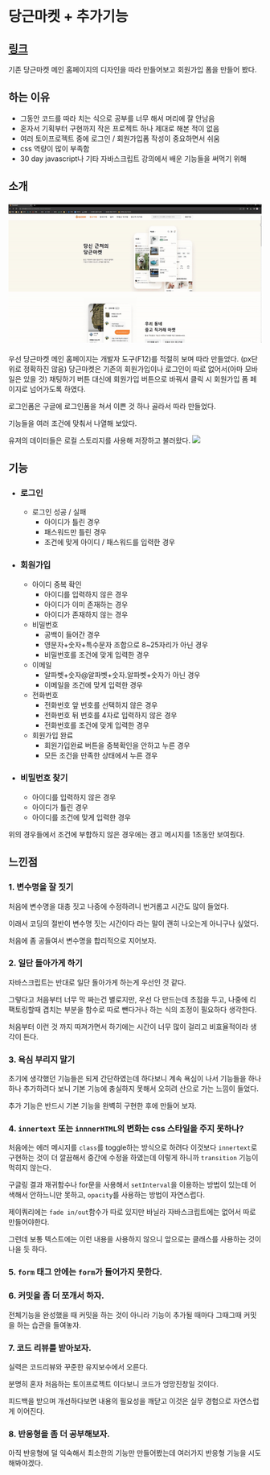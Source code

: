 # 당근마켓 + 추가기능

## [링크](https://silver-cat-ed3c9d.netlify.app)

기존 당근마켓 메인 홈페이지의 디자인을 따라 만들어보고 회원가입 폼을 만들어 봤다.

## 하는 이유

- 그동안 코드를 따라 치는 식으로 공부를 너무 해서 머리에 잘 안남음
- 혼자서 기획부터 구현까지 작은 프로젝트 하나 제대로 해본 적이 없음
- 여러 토이프로젝트 중에 로그인 / 회원가입폼 작성이 중요하면서 쉬움
- css 역량이 많이 부족함
- 30 day javascript나 기타 자바스크립트 강의에서 배운 기능들을 써먹기 위해

## 소개

<img src="./img/carrot2.gif">

우선 당근마켓 메인 홈페이지는 개발자 도구(F12)를 적절히 보며 따라 만들었다.
(px단위로 정확하진 않음)
당근마켓은 기존의 회원가입이나 로그인이 따로 없어서(아마 모바일은 있을 것) 채팅하기 버튼 대신에 회원가입 버튼으로 바꿔서 클릭 시 회원가입 폼 페이지로 넘어가도록 하였다.

로그인폼은 구글에 로그인폼을 쳐서 이쁜 것 하나 골라서 따라 만들었다.

기능들을 여러 조건에 맞춰서 나열해 보았다.

유저의 데이터들은 로컬 스토리지를 사용해 저장하고 불러왔다.
<img src="https://i.postimg.cc/PrWWcsD1/image.png">

## 기능

- ### 로그인

  - 로그인 성공 / 실패
    - 아이디가 틀린 경우
    - 패스워드만 틀린 경우
    - 조건에 맞게 아이디 / 패스워드를 입력한 경우

- ### 회원가입

  - 아이디 중복 확인
    - 아이디를 입력하지 않은 경우
    - 아이디가 이미 존재하는 경우
    - 아이디가 존재하지 않는 경우
  - 비밀번호
    - 공백이 들어간 경우
    - 영문자+숫자+특수문자 조합으로 8~25자리가 아닌 경우
    - 비밀번호를 조건에 맞게 입력한 경우
  - 이메일
    - 알파벳+숫자@알파벳+숫자.알파벳+숫자가 아닌 경우
    - 이메일을 조건에 맞게 입력한 경우
  - 전화번호
    - 전화번호 앞 번호를 선택하지 않은 경우
    - 전화번호 뒤 번호를 4자로 입력하지 않은 경우
    - 전화번호를 조건에 맞게 입력한 경우
  - 회원가입 완료
    - 회원가입완료 버튼을 중복확인을 안하고 누른 경우
    - 모든 조건을 만족한 상태에서 누른 경우

- ### 비밀번호 찾기

  - 아이디를 입력하지 않은 경우
  - 아이디가 틀린 경우
  - 아이디를 조건에 맞게 입력한 경우

위의 경우들에서 조건에 부합하지 않은 경우에는 경고 메시지를 1초동안 보여줬다.

## 느낀점

### 1. 변수명을 잘 짓기

처음에 변수명을 대충 짓고 나중에 수정하려니 번거롭고 시간도 많이 들었다.

이래서 코딩의 절반이 변수명 짓는 시간이다 라는 말이 괜히 나오는게 아니구나 싶었다.

처음에 좀 공들여서 변수명을 합리적으로 지어보자.

### 2. 일단 돌아가게 하기

자바스크립트는 반대로 일단 돌아가게 하는게 우선인 것 같다.

그렇다고 처음부터 너무 막 짜는건 별로지만, 우선 다 만드는데 초점을 두고, 나중에 리팩토링할때 겹치는 부분을 함수로 따로 뺀다거나 하는 식의 조정이 필요하다 생각한다.

처음부터 이런 것 까지 따져가면서 하기에는 시간이 너무 많이 걸리고 비효율적이라 생각이 든다.

### 3. 욕심 부리지 말기

초기에 생각했던 기능들은 되게 간단하였는데 하다보니 계속 욕심이 나서 기능들을 하나하나 추가하려다 보니 기본 기능에 충실하지 못해서 오히려 산으로 가는 느낌이 들었다.

추가 기능은 반드시 기본 기능을 완벽히 구현한 후에 만들어 보자.

### 4. `innertext` 또는 `innnerHTML`의 변화는 css 스타일을 주지 못하나?

처음에는 에러 메시지를 `class`를 toggle하는 방식으로 하려다 이것보다 `innertext`로 구현하는 것이 더 깔끔해서 중간에 수정을 하였는데 이렇게 하니까 `transition` 기능이 먹히지 않는다.

구글링 결과 재귀함수나 for문을 사용해서 `setInterval`을 이용하는 방법이 있는데 어색해서 안하느니만 못하고, `opacity`를 사용하는 방법이 자연스럽다.

제이쿼리에는 `fade in/out`함수가 따로 있지만 바닐라 자바스크립트에는 없어서 따로 만들어야한다.

그런데 보통 텍스트에는 이런 내용을 사용하지 않으니 앞으로는 클래스를 사용하는 것이 나을 듯 하다.

### 5. `form` 태그 안에는 `form`가 들어가지 못한다.

### 6. 커밋을 좀 더 쪼개서 하자.

전체기능을 완성했을 때 커밋을 하는 것이 아니라 기능이 추가될 때마다 그때그때 커밋을 하는 습관을 들여놓자.

### 7. 코드 리뷰를 받아보자.

실력은 코드리뷰와 꾸준한 유지보수에서 오른다.

분명히 혼자 처음하는 토이프로젝트 이다보니 코드가 엉망진창일 것이다.

피드백을 받으며 개선하다보면 내용의 필요성을 깨닫고 이것은 실무 경험으로 자연스럽게 이어진다.

### 8. 반응형을 좀 더 공부해보자.

아직 반응형에 덜 익숙해서 최소한의 기능만 만들어봤는데 여러가지 반응형 기능을 시도해봐야겠다.
